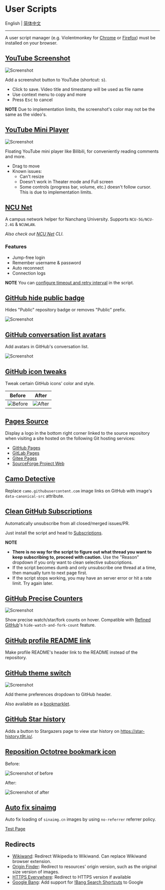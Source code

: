 # User Scripts

English | [简体中文](README-zh-CN.md)

---

A user script manager (e.g. Violentmonkey for [Chrome](https://chrome.google.com/webstore/detail/violentmonkey/jinjaccalgkegednnccohejagnlnfdag) or [Firefox](https://addons.mozilla.org/firefox/addon/violentmonkey)) must be installed on your browser.

## [YouTube Screenshot](youtube-screenshot.user.js?raw=true)

![Screenshot](../screenshots/youtube-screenshot.png)

Add a screenshot button to YouTube (shortcut: <kbd>s</kbd>).

-   Click to save. Video title and timestamp will be used as file name
-   Use context menu to copy and more
-   Press <kbd>Esc</kbd> to cancel

**NOTE** Due to implementation limits, the screenshot's color may not be the same as the video's.

## [YouTube Mini Player](youtube-mini-player.user.js?raw=true)

![Screenshot](../screenshots/youtube-mini-player.png)

Floating YouTube mini player like Bilibili, for conveniently reading comments and more.

-   Drag to move
-   Known issues:
    -   Can't resize
    -   Doesn't work in Theater mode and Full screen
    -   Some controls (progress bar, volume, etc.) doesn't follow cursor. This is due to implementation limits.

## [NCU Net](ncu-net.user.js?raw=true)

A campus network helper for Nanchang University. Supports `NCU-5G/NCU-2.4G` & `NCUWLAN`.

_Also check out [NCU Net](https://github.com/kidonng/ncu-net) CLI._

### Features

-   Jump-free login
-   Remember username & password
-   Auto reconnect
-   Connection logs

**NOTE** You can [configure timeout and retry interval](ncu-net.user.js#L14-L20) in the script.

## [GitHub hide public badge](generated/github-hide-public-badge.user.js?raw=true)

Hides "Public" repository badge or removes "Public" prefix.

![Screenshot](https://user-images.githubusercontent.com/44045911/132693134-ffa6a0fa-5366-447f-8e49-deda12884bd7.png)

## [GitHub conversation list avatars](generated/github-conversation-list-avatars.user.js?raw=true)

Add avatars in GitHub's conversation list.

![Screenshot](https://user-images.githubusercontent.com/44045911/136884098-5bc4a22b-2891-47cd-bcbf-07fdb84d8a1c.png)

## [GitHub icon tweaks](generated/github-icon-tweaks.user.js?raw=true)

Tweak certain GitHub icons' color and style.

| Before                                                  | After                                                 |
| ------------------------------------------------------- | ----------------------------------------------------- |
| ![Before](../screenshots/github-icon-tweaks-before.png) | ![After](../screenshots/github-icon-tweaks-after.png) |

## [Pages Source](generated/pages-source.user.js?raw=true)

Display a logo in the bottom right corner linked to the source repository when visiting a site hosted on the following Git hosting services:

-   [GitHub Pages](https://pages.github.com/)
-   [GitLab Pages](https://docs.gitlab.com/ee/user/project/pages/)
-   [Gitee Pages](https://gitee.com/help/articles/4136)
-   [SourceForge Project Web](https://sourceforge.net/p/forge/documentation/Project%20Web%20Services/)

## [Camo Detective](camo-detective.user.js?raw=true)

Replace `camo.githubusercontent.com` image links on GitHub with image's `data-canonical-src` attribute.

## [Clean GitHub Subscriptions](clean-github-subscriptions.user.js?raw=true)

Automatically unsubscribe from all closed/merged issues/PR.

Just install the script and head to [Subscriptions](https://github.com/notifications/subscriptions).

**NOTE**

-   **There is no way for the script to figure out what thread you want to keep subscribing to, proceed with caution.** Use the "Reason" dropdown if you only want to clean selective subscriptions.
-   If the script becomes dumb and only unsubscribe one thread at a time, then manually turn to next page first.
-   If the script stops working, you may have an server error or hit a rate limit. Try again later.

## [GitHub Precise Counters](github-precise-counters.user.js?raw=true)

![Screenshot](../screenshots/github-precise-counters.gif)

Show precise watch/star/fork counts on hover. Compatible with [Refined GitHub](https://github.com/refined-github/refined-github)'s `hide-watch-and-fork-count` feature.

## [GitHub profile README link](github-profile-readme-link.user.js?raw=true)

Make profile README's header link to the README instead of the repository.

## [GitHub theme switch](generated/github-theme-switch.user.js?raw=true)

![Screenshot](./../screenshots/github-theme-switch.png)

Add theme preferences dropdown to GitHub header.

Also available as a [bookmarklet](generated/github-theme-switch.bookmarklet.js?raw=true).

## [GitHub Star history](github-star-history.user.js?raw=true)

Adds a button to Stargazers page to view star history on https://star-history.t9t.io/.

## [Reposition Octotree bookmark icon](generated/reposition-octotree-bookmark-icon.user.js?raw=true)

Before:

![Screenshot of before](https://user-images.githubusercontent.com/44045911/89754890-12d30380-db10-11ea-9534-f2e704c94012.png)

After:

![Screenshot of after](https://user-images.githubusercontent.com/44045911/89754891-14043080-db10-11ea-86ed-b2316fed36cf.png)

## [Auto fix sinaimg](auto-fix-sinaimg.user.js?raw=true)

Auto fix loading of `sinaimg.cn` images by using `no-referrer` referrer policy.

[Test Page](https://luyilin.github.io/Aoba/)

## Redirects

-   [Wikiwand](wikiwand.user.js?raw=true): Redirect Wikipedia to Wikiwand. Can replace Wikiwand browser extension.
-   [Origin Finder](origin-finder.user.js?raw=true): Redirect to resources' origin version, such as the original size version of images.
-   [HTTPS Everywhere](https-everywhere.user.js?raw=true): Redirect to HTTPS version if available
-   [Google Bang](google-bang.user.js?raw=true): Add support for [!Bang Search Shortcuts](https://duckduckgo.com/bang) to Google
